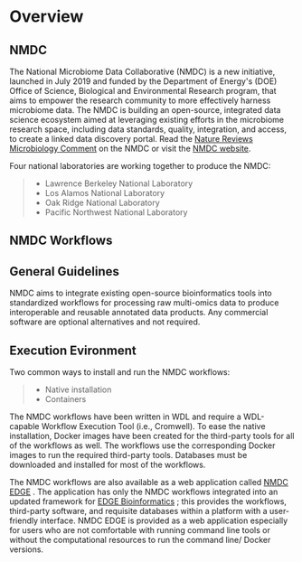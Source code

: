 # Overview

## NMDC

The National Microbiome Data Collaborative (NMDC) is a new initiative,
launched in July 2019 and funded by the Department of Energy's (DOE)
Office of Science, Biological and Environmental Research program, that
aims to empower the research community to more effectively harness
microbiome data. The NMDC is building an open-source, integrated data
science ecosystem aimed at leveraging existing efforts in the microbiome
research space, including data standards, quality, integration, and
access, to create a linked data discovery portal. Read the [Nature
Reviews Microbiology
Comment](https://www.nature.com/articles/s41579-020-0377-0) on the NMDC
or visit the [NMDC website](https://microbiomedata.org/).

Four national laboratories are working together to produce the NMDC:

> -   Lawrence Berkeley National Laboratory
> -   Los Alamos National Laboratory
> -   Oak Ridge National Laboratory
> -   Pacific Northwest National Laboratory

## NMDC Workflows

## General Guidelines

NMDC aims to integrate existing open-source bioinformatics tools into
standardized workflows for processing raw multi-omics data to produce
interoperable and reusable annotated data products. Any commercial
software are optional alternatives and not required.

## Execution Evironment

Two common ways to install and run the NMDC workflows:

> -   Native installation
> -   Containers

The NMDC workflows have been written in WDL and require a WDL-capable
Workflow Execution Tool (i.e., Cromwell). To ease the native
installation, Docker images have been created for the third-party tools
for all of the workflows as well. The workflows use the corresponding
Docker images to run the required third-party tools. Databases must be
downloaded and installed for most of the workflows.

The NMDC workflows are also available as a web application called [NMDC
EDGE](https://nmdc-edge.org/home) . The application has only the NMDC
workflows integrated into an updated framework for [EDGE
Bioinformatics](https://edgebioinformatics.org/) ; this provides the
workflows, third-party software, and requisite databases within a
platform with a user-friendly interface. NMDC EDGE is provided as a web
application especially for users who are not comfortable with running
command line tools or without the computational resources to run the
command line/ Docker versions.
